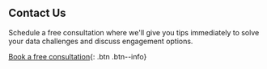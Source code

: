 ## Contact Us
Schedule a free consultation where we'll give you tips immediately to solve your data challenges and discuss engagement options.

[Book a free consultation](/contact/){: .btn .btn--info}